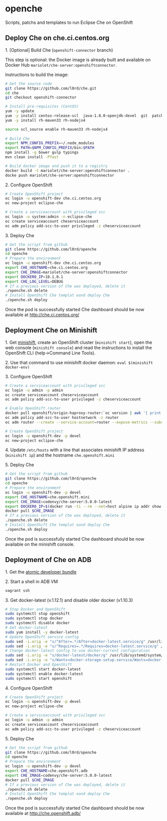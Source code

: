 # openche
Scripts, patchs and templates to run Eclipse Che on OpenShift

## Deploy Che on che.ci.centos.org

1\. [Optional] Build Che (`openshift-connector` branch) 

This step is optional: the Docker image is already built and available on Docker Hub `mariolet/che-server:openshiftconnector`.

Instructions to build the image:

```sh
# Get the source code 
git clone https://github.com/l0rd/che.git
cd che
git checkout openshift-connector

# Install pre-requisites (CentOS)
yum -y update
yum -y install centos-release-scl  java-1.8.0-openjdk-devel  git  patch
yum -y install rh-maven33 rh-nodejs4

source scl_source enable rh-maven33 rh-nodejs4
 
# Build Che 
export NPM_CONFIG_PREFIX=~/.node_modules
export PATH=$NPM_CONFIG_PREFIX/bin:$PATH
npm install -g bower gulp typings
mvn clean install -Pfast

# Build docker image and push it to a registry
docker build -t mariolet/che-server:openshiftconnector .
docke push mariolet/che-server:openshiftconnector
```

2\. Configure OpenShift

```sh
# Create OpenShift project
oc login -u openshift-dev che.ci.centos.org
oc new-project eclipse-che

# Create a serviceaccount with privileged scc
oc login -u system:admin -n eclipse-che
oc create serviceaccount cheserviceaccount
oc adm policy add-scc-to-user privileged -z cheserviceaccount
```

3\. Deploy Che

```sh
# Get the script from github
git clone https://github.com/l0rd/openche
cd openche
# Prepare the environment
oc login -u openshift-dev che.ci.centos.org
export CHE_HOSTNAME=che.ci.centos.org
export CHE_IMAGE=mariolet/che-server:openshiftconnector
export DOCKER0_IP=10.1.0.1
export CHE_LOG_LEVEL=DEBUG
# If a previous version of Che was deployed, delete it
./openche.sh delete
# Install OpenShift Che templat eand deploy Che 
./openche.sh deploy
```
Once the pod is successfully started Che dashboard should be now available at http://che.ci.centos.org/


## Deployment Che on Minishift

1\. Get [minishift](https://github.com/minishift/minishift#installation), create an OpenShift cluster (`minishift start`), open the web console (`minishift console`) and read the instructions to install the OpenShift CLI (help->Command Line Tools).

2\. Use that command to use minishift docker daemon: `eval $(minishift docker-env)`

3\. Configure OpenShift

```sh
# Create a serviceaccount with privileged scc
oc login -u admin -p admin
oc create serviceaccount cheserviceaccount
oc adm policy add-scc-to-user privileged -z cheserviceaccount

# Enable OpenShift router
docker pull openshift/origin-haproxy-router:`oc version | awk '{ print $2; exit }'`
oc adm policy add-scc-to-user hostnetwork -z router
oc adm router --create --service-account=router --expose-metrics --subdomain="openshift.mini"

# Create OpenShift project
oc login -u openshift-dev -p devel
oc new-project eclipse-che
```

4\. Update `/etc/hosts` with a line that associates minishift IP address (`minishift ip`) and the hostname `che.openshift.mini`

5\. Deploy Che

```sh
# Get the script from github
git clone https://github.com/l0rd/openche
cd openche
# Prepare the environment
oc login -u openshift-dev -p devel
export CHE_HOSTNAME=che.openshift.mini
export CHE_IMAGE=codenvy/che-server:5.0.0-latest
export DOCKER0_IP=$(docker run -ti --rm --net=host alpine ip addr show docker0 | grep "inet\b" | awk '{print $2}' | cut -d/ -f1)
docker pull $CHE_IMAGE
# If a previous version of Che was deployed, delete it
./openche.sh delete
# Install OpenShift Che templat eand deploy Che 
./openche.sh deploy
```
Once the pod is successfully started Che dashboard should be now available on the minishift console.

## Deployment of Che on ADB 

1\. Get the [atomic developer bundle](https://github.com/projectatomic/adb-atomic-developer-bundle#how-do-i-install-and-run-adb)

2\. Start a shell in ADB VM

```sh
vagrant ssh
```

3\. Get docker-latest (v.1.12.1) and disable older docker (v1.10.3)

```sh
# Stop Docker and OpenShift
sudo systemctl stop openshift
sudo systemctl stop docker
sudo systemctl disable docker
# Get docker-latest
sudo yum install -y docker-latest
# Update OpenShift service config
sudo sed -i.orig -e "s/^After=.*/After=docker-latest.service/g" /usr/lib/systemd/system/openshift.service
sudo sed -i.orig -e "s/^Requires=.*/Requires=docker-latest.service/g" /usr/lib/systemd/system/openshift.service
# Change docker-latest config to use docker-current configuration
sudo sed -i.orig -e "s/docker-latest/docker/g" /usr/lib/systemd/system/docker-latest.service
sudo sed -i.orig -e "s/Wants=docker-storage-setup.service/Wants=docker-latest-storage-setup.service/g" /usr/lib/systemd/system/docker-latest.service
# Restart Docker and OpenShift
sudo systemctl start docker-latest
sudo systemctl enable docker-latest
sudo systemctl start openshift
```

4\. Configure OpenShift

```sh
# Create OpenShift project
oc login -u openshift-dev -p devel
oc new-project eclipse-che

# Create a serviceaccount with privileged scc
oc login -u admin -p admin
oc create serviceaccount cheserviceaccount
oc adm policy add-scc-to-user privileged -z cheserviceaccount
```

5\. Deploy Che

```sh
# Get the script from github
git clone https://github.com/l0rd/openche
cd openche
# Prepare the environment
oc login -u openshift-dev -p devel
export CHE_HOSTNAME=che.openshift.adb
export CHE_IMAGE=codenvy/che-server:5.0.0-latest
docker pull $CHE_IMAGE
# If a previous version of Che was deployed, delete it
./openche.sh delete
# Install OpenShift Che templat eand deploy Che 
./openche.sh deploy
```
Once the pod is successfully started Che dashboard should be now available at http://che.openshift.adb/


